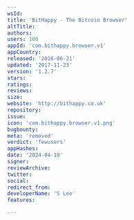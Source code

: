 ```yaml
---
wsId: 
title: 'BitHappy - The Bitcoin Browser'
altTitle: 
authors: 
users: 100
appId: 'com.bithappy.browser.v1'
appCountry: 
released: '2016-06-21'
updated: '2017-11-23'
version: '1.2.7'
stars: 
ratings: 
reviews: 
size: 
website: 'http://bithappy.co.uk'
repository: 
issue: 
icon: 'com.bithappy.browser.v1.png'
bugbounty: 
meta: 'removed'
verdict: 'fewusers'
appHashes: 
date: '2024-04-19'
signer: 
reviewArchive: 
twitter: 
social: 
redirect_from: 
developerName: 'S Lee'
features: 

---
```


